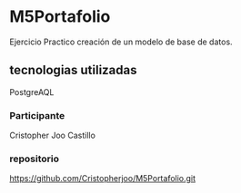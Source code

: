 # M5Portafolio

Ejercicio Practico creación de un modelo de base de datos.

## tecnologias utilizadas

PostgreAQL

### Participante
Cristopher Joo Castillo

### repositorio
https://github.com/Cristopherjoo/M5Portafolio.git
